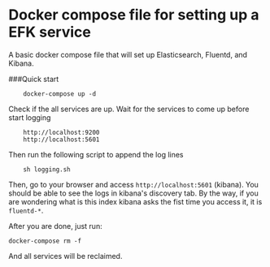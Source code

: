 Docker compose file for setting up a EFK service
================================================

A basic docker compose file that will set up Elasticsearch, Fluentd, and Kibana.

###Quick start
```
    docker-compose up -d
```

Check if the all services are up. Wait for the services to come up before start logging
```
    http://localhost:9200
    http://localhost:5601
```

Then run the following script to append the log lines

```
    sh logging.sh
```

Then, go to your browser and access `http://localhost:5601` (kibana). You should be able to see the logs in kibana's discovery tab. By the way, if you are wondering what is this index kibana asks the fist time you access it, it is `fluentd-*`.

After you are done, just run:

    docker-compose rm -f

And all services will be reclaimed.


